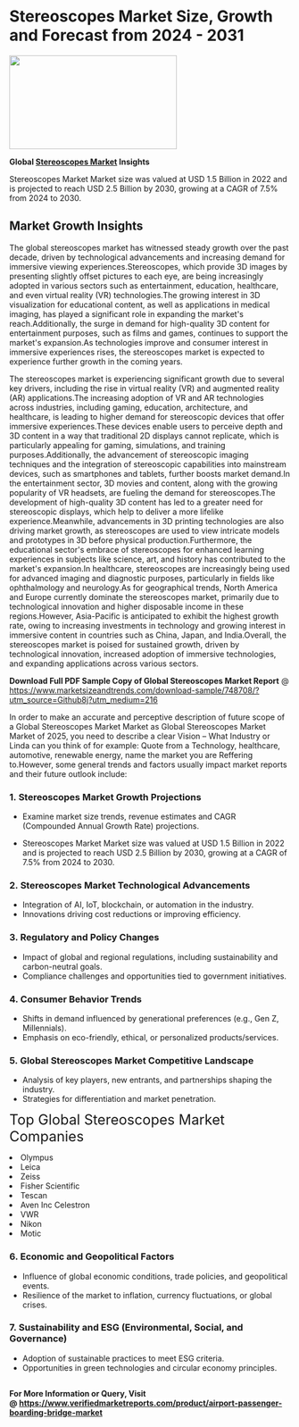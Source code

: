 <H1>Stereoscopes Market Size, Growth and Forecast from 2024 - 2031</H1><img class="aligncenter size-medium wp-image-584254" src="https://thirdeyenews.in/wp-content/uploads/2024/09/Global-Market-Research-300x168.jpeg" alt="" width="300" height="168" /><p><strong>Global&nbsp;<a href="https://www.marketsizeandtrends.com/download-sample/748708/?utm_source=Github8j?utm_medium=216">Stereoscopes Market</a> Insights</strong></p><p>Stereoscopes Market Market size was valued at USD 1.5 Billion in 2022 and is projected to reach USD 2.5 Billion by 2030, growing at a CAGR of 7.5% from 2024 to 2030.</p><p><h2>Market Growth Insights</h2> <p>The global stereoscopes market has witnessed steady growth over the past decade, driven by technological advancements and increasing demand for immersive viewing experiences.Stereoscopes, which provide 3D images by presenting slightly offset pictures to each eye, are being increasingly adopted in various sectors such as entertainment, education, healthcare, and even virtual reality (VR) technologies.The growing interest in 3D visualization for educational content, as well as applications in medical imaging, has played a significant role in expanding the market's reach.Additionally, the surge in demand for high-quality 3D content for entertainment purposes, such as films and games, continues to support the market's expansion.As technologies improve and consumer interest in immersive experiences rises, the stereoscopes market is expected to experience further growth in the coming years.</p> <p>The stereoscopes market is experiencing significant growth due to several key drivers, including the rise in virtual reality (VR) and augmented reality (AR) applications.The increasing adoption of VR and AR technologies across industries, including gaming, education, architecture, and healthcare, is leading to higher demand for stereoscopic devices that offer immersive experiences.These devices enable users to perceive depth and 3D content in a way that traditional 2D displays cannot replicate, which is particularly appealing for gaming, simulations, and training purposes.Additionally, the advancement of stereoscopic imaging techniques and the integration of stereoscopic capabilities into mainstream devices, such as smartphones and tablets, further boosts market demand.In the entertainment sector, 3D movies and content, along with the growing popularity of VR headsets, are fueling the demand for stereoscopes.The development of high-quality 3D content has led to a greater need for stereoscopic displays, which help to deliver a more lifelike experience.Meanwhile, advancements in 3D printing technologies are also driving market growth, as stereoscopes are used to view intricate models and prototypes in 3D before physical production.Furthermore, the educational sector's embrace of stereoscopes for enhanced learning experiences in subjects like science, art, and history has contributed to the market's expansion.In healthcare, stereoscopes are increasingly being used for advanced imaging and diagnostic purposes, particularly in fields like ophthalmology and neurology.As for geographical trends, North America and Europe currently dominate the stereoscopes market, primarily due to technological innovation and higher disposable income in these regions.However, Asia-Pacific is anticipated to exhibit the highest growth rate, owing to increasing investments in technology and growing interest in immersive content in countries such as China, Japan, and India.Overall, the stereoscopes market is poised for sustained growth, driven by technological innovation, increased adoption of immersive technologies, and expanding applications across various sectors.</p> <p><span class=""><strong>Download Full PDF Sample Copy of Global Stereoscopes Market Report</strong> @ <a href="https://www.marketsizeandtrends.com/download-sample/748708/?utm_source=Github8j?utm_medium=216" target="_blank">https://www.marketsizeandtrends.com/download-sample/748708/?utm_source=Github8j?utm_medium=216</a></span></p><p>In order to make an accurate and perceptive description of future scope of a Global&nbsp;Stereoscopes Market Market as Global&nbsp;Stereoscopes Market Market of 2025, you need to describe a clear Vision &ndash; What Industry or Linda can you think of for example: Quote from a Technology, healthcare, automotive, renewable energy, name the market you are Reffering to.However, some general trends and factors usually impact market reports and their future outlook include:</p><h3>1.&nbsp;<strong>Stereoscopes Market Growth Projections</strong></h3><ul><li>Examine market size trends, revenue estimates and CAGR (Compounded Annual Growth Rate) projections.</li><li><p>Stereoscopes Market Market size was valued at USD 1.5 Billion in 2022 and is projected to reach USD 2.5 Billion by 2030, growing at a CAGR of 7.5% from 2024 to 2030.</p></li></ul><h3>2.&nbsp;<strong>Stereoscopes Market Technological Advancements</strong></h3><ul><li>Integration of AI, IoT, blockchain, or automation in the industry.</li><li>Innovations driving cost reductions or improving efficiency.</li></ul><h3>3.&nbsp;<strong>Regulatory and Policy Changes</strong></h3><ul><li>Impact of global and regional regulations, including sustainability and carbon-neutral goals.</li><li>Compliance challenges and opportunities tied to government initiatives.</li></ul><h3>4.&nbsp;<strong>Consumer Behavior Trends</strong></h3><ul><li>Shifts in demand influenced by generational preferences (e.g., Gen Z, Millennials).</li><li>Emphasis on eco-friendly, ethical, or personalized products/services.</li></ul><h3>5.&nbsp;<strong>Global Stereoscopes Market Competitive Landscape</strong></h3><ul><li>Analysis of key players, new entrants, and partnerships shaping the industry.</li><li>Strategies for differentiation and market penetration.</li></ul><p data-pm-slice="1 1 []"><span style="color: inherit; font-family: inherit; font-size: 25px;">Top Global Stereoscopes Market Companies</span></p><div class="" data-test-id=""><p><li> Olympus</li><li> Leica</li><li> Zeiss</li><li> Fisher Scientific</li><li> Tescan</li><li> Aven Inc Celestron</li><li> VWR</li><li> Nikon</li><li> Motic</li></p></div><h3>6.&nbsp;<strong>Economic and Geopolitical Factors</strong></h3><ul><li>Influence of global economic conditions, trade policies, and geopolitical events.</li><li>Resilience of the market to inflation, currency fluctuations, or global crises.</li></ul><h3>7.&nbsp;<strong>Sustainability and ESG (Environmental, Social, and Governance)</strong></h3><ul><li>Adoption of sustainable practices to meet ESG criteria.</li><li>Opportunities in green technologies and circular economy principles.</li></ul><h2><strong style="font-size: 14px;">For More Information or Query, Visit @&nbsp;</strong><a style="background-color: #ffffff; font-size: 14px;" href="https://www.marketsizeandtrends.com/report/stereoscopes-market/" target="_blank">https://www.verifiedmarketreports.com/product/airport-passenger-boarding-bridge-market</a></h2>